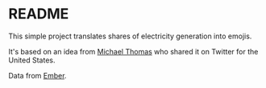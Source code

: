 # README

This simple project translates shares of electricity generation into emojis.

It's based on an idea from [Michael Thomas](https://twitter.com/curious_founder/status/1496265065372262404) who shared it on Twitter for the United States.

Data from [Ember](https://ember-climate.org/project/european-electricity-review-2022/#data).
